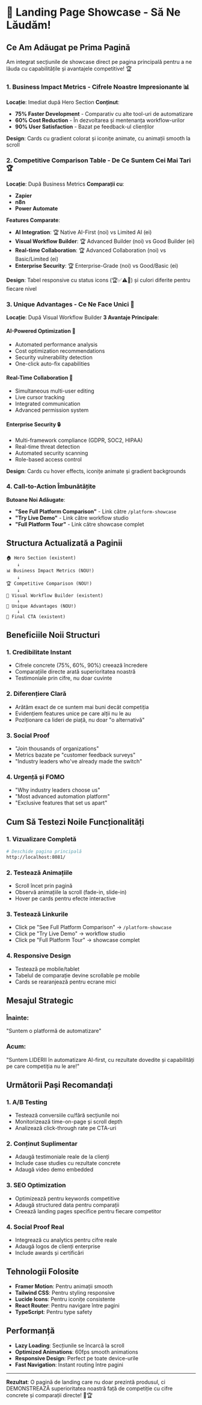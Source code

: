 # 🚀 Landing Page Showcase - Să Ne Lăudăm!

## **Ce Am Adăugat pe Prima Pagină**

Am integrat secțiunile de showcase direct pe pagina principală pentru a ne lăuda
cu capabilitățile și avantajele competitive! 🏆

### **1. Business Impact Metrics - Cifrele Noastre Impresionante 📊**

**Locație**: Imediat după Hero Section **Conținut**:

- **75% Faster Development** - Comparativ cu alte tool-uri de automatizare
- **60% Cost Reduction** - În dezvoltarea și mentenanța workflow-urilor
- **90% User Satisfaction** - Bazat pe feedback-ul clienților

**Design**: Cards cu gradient colorat și iconițe animate, cu animații smooth la
scroll

### **2. Competitive Comparison Table - De Ce Suntem Cei Mai Tari 🏆**

**Locație**: După Business Metrics **Comparații cu**:

- **Zapier**
- **n8n**
- **Power Automate**

**Features Comparate**:

- **AI Integration**: 🏆 Native AI-First (noi) vs Limited AI (ei)
- **Visual Workflow Builder**: 🏆 Advanced Builder (noi) vs Good Builder (ei)
- **Real-time Collaboration**: 🏆 Advanced Collaboration (noi) vs Basic/Limited
  (ei)
- **Enterprise Security**: 🏆 Enterprise-Grade (noi) vs Good/Basic (ei)

**Design**: Tabel responsive cu status icons (🏆✅⚠️📝) și culori diferite
pentru fiecare nivel

### **3. Unique Advantages - Ce Ne Face Unici 🌟**

**Locație**: După Visual Workflow Builder **3 Avantaje Principale**:

#### **AI-Powered Optimization** 🧠

- Automated performance analysis
- Cost optimization recommendations
- Security vulnerability detection
- One-click auto-fix capabilities

#### **Real-Time Collaboration** 👥

- Simultaneous multi-user editing
- Live cursor tracking
- Integrated communication
- Advanced permission system

#### **Enterprise Security** 🔒

- Multi-framework compliance (GDPR, SOC2, HIPAA)
- Real-time threat detection
- Automated security scanning
- Role-based access control

**Design**: Cards cu hover effects, iconițe animate și gradient backgrounds

### **4. Call-to-Action Îmbunătățite**

**Butoane Noi Adăugate**:

- **"See Full Platform Comparison"** - Link către `/platform-showcase`
- **"Try Live Demo"** - Link către workflow studio
- **"Full Platform Tour"** - Link către showcase complet

## **Structura Actualizată a Paginii**

```
🏠 Hero Section (existent)
    ↓
📊 Business Impact Metrics (NOU!)
    ↓
🏆 Competitive Comparison (NOU!)
    ↓
🔧 Visual Workflow Builder (existent)
    ↓
🌟 Unique Advantages (NOU!)
    ↓
💎 Final CTA (existent)
```

## **Beneficiile Noii Structuri**

### **1. Credibilitate Instant**

- Cifrele concrete (75%, 60%, 90%) creează încredere
- Comparațiile directe arată superioritatea noastră
- Testimoniale prin cifre, nu doar cuvinte

### **2. Diferențiere Clară**

- Arătăm exact de ce suntem mai buni decât competiția
- Evidențiem features unice pe care alții nu le au
- Poziționare ca lideri de piață, nu doar "o alternativă"

### **3. Social Proof**

- "Join thousands of organizations"
- Metrics bazate pe "customer feedback surveys"
- "Industry leaders who've already made the switch"

### **4. Urgență și FOMO**

- "Why industry leaders choose us"
- "Most advanced automation platform"
- "Exclusive features that set us apart"

## **Cum Să Testezi Noile Funcționalități**

### **1. Vizualizare Completă**

```bash
# Deschide pagina principală
http://localhost:8081/
```

### **2. Testează Animațiile**

- Scroll încet prin pagină
- Observă animațiile la scroll (fade-in, slide-in)
- Hover pe cards pentru efecte interactive

### **3. Testează Linkurile**

- Click pe "See Full Platform Comparison" → `/platform-showcase`
- Click pe "Try Live Demo" → workflow studio
- Click pe "Full Platform Tour" → showcase complet

### **4. Responsive Design**

- Testează pe mobile/tablet
- Tabelul de comparație devine scrollable pe mobile
- Cards se rearanjează pentru ecrane mici

## **Mesajul Strategic**

### **Înainte**:

"Suntem o platformă de automatizare"

### **Acum**:

"Suntem LIDERII în automatizare AI-first, cu rezultate dovedite și capabilități
pe care competiția nu le are!"

## **Următorii Pași Recomandați**

### **1. A/B Testing**

- Testează conversiile cu/fără secțiunile noi
- Monitorizează time-on-page și scroll depth
- Analizează click-through rate pe CTA-uri

### **2. Conținut Suplimentar**

- Adaugă testimoniale reale de la clienți
- Include case studies cu rezultate concrete
- Adaugă video demo embedded

### **3. SEO Optimization**

- Optimizează pentru keywords competitive
- Adaugă structured data pentru comparații
- Creează landing pages specifice pentru fiecare competitor

### **4. Social Proof Real**

- Integrează cu analytics pentru cifre reale
- Adaugă logos de clienți enterprise
- Include awards și certificări

## **Tehnologii Folosite**

- **Framer Motion**: Pentru animații smooth
- **Tailwind CSS**: Pentru styling responsive
- **Lucide Icons**: Pentru iconițe consistente
- **React Router**: Pentru navigare între pagini
- **TypeScript**: Pentru type safety

## **Performanță**

- **Lazy Loading**: Secțiunile se încarcă la scroll
- **Optimized Animations**: 60fps smooth animations
- **Responsive Design**: Perfect pe toate device-urile
- **Fast Navigation**: Instant routing între pagini

---

**Rezultat**: O pagină de landing care nu doar prezintă produsul, ci
DEMONSTREAZĂ superioritatea noastră față de competiție cu cifre concrete și
comparații directe! 🚀🏆

